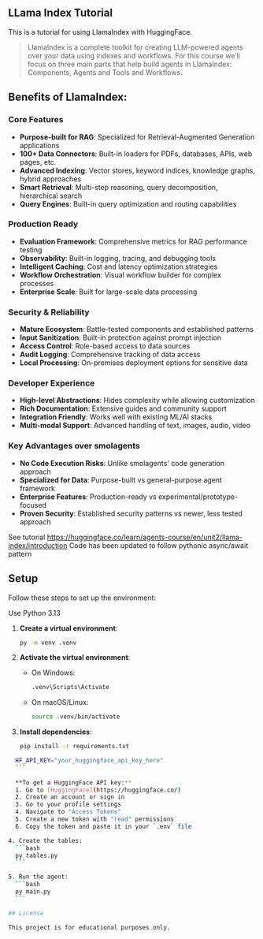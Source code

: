 ## LLama Index Tutorial

This is a tutorial for using LlamaIndex with HuggingFace.

>LlamaIndex is a complete toolkit for creating LLM-powered agents over your data using indexes and workflows. For this course we’ll focus on three main parts that help build agents in LlamaIndex: Components, Agents and Tools and Workflows.

## Benefits of LlamaIndex:

### **Core Features**
- **Purpose-built for RAG**: Specialized for Retrieval-Augmented Generation applications
- **100+ Data Connectors**: Built-in loaders for PDFs, databases, APIs, web pages, etc.
- **Advanced Indexing**: Vector stores, keyword indices, knowledge graphs, hybrid approaches
- **Smart Retrieval**: Multi-step reasoning, query decomposition, hierarchical search
- **Query Engines**: Built-in query optimization and routing capabilities

### **Production Ready**
- **Evaluation Framework**: Comprehensive metrics for RAG performance testing
- **Observability**: Built-in logging, tracing, and debugging tools
- **Intelligent Caching**: Cost and latency optimization strategies
- **Workflow Orchestration**: Visual workflow builder for complex processes
- **Enterprise Scale**: Built for large-scale data processing

### **Security & Reliability**
- **Mature Ecosystem**: Battle-tested components and established patterns
- **Input Sanitization**: Built-in protection against prompt injection
- **Access Control**: Role-based access to data sources
- **Audit Logging**: Comprehensive tracking of data access
- **Local Processing**: On-premises deployment options for sensitive data

### **Developer Experience**
- **High-level Abstractions**: Hides complexity while allowing customization
- **Rich Documentation**: Extensive guides and community support
- **Integration Friendly**: Works well with existing ML/AI stacks
- **Multi-modal Support**: Advanced handling of text, images, audio, video

### **Key Advantages over smolagents**
- **No Code Execution Risks**: Unlike smolagents' code generation approach
- **Specialized for Data**: Purpose-built vs general-purpose agent framework
- **Enterprise Features**: Production-ready vs experimental/prototype-focused
- **Proven Security**: Established security patterns vs newer, less tested approach

See tutorial https://huggingface.co/learn/agents-course/en/unit2/llama-index/introduction
Code has been updated to follow pythonic async/await pattern

## Setup

Follow these steps to set up the environment:

Use Python 3.13

1. **Create a virtual environment**:
    ```bash
    py -m venv .venv
    ```

2. **Activate the virtual environment**:
    - On Windows:
      ```bash
      .venv\Scripts\Activate
      ```
    - On macOS/Linux:
      ```bash
      source .venv/bin/activate
      ```

3. **Install dependencies**:
    ```bash
    pip install -r requirements.txt    
    ```

  ```bash
    HF_API_KEY="your_huggingface_api_key_here"
    ```
    
    **To get a HuggingFace API key:**
    1. Go to [HuggingFace](https://huggingface.co/)
    2. Create an account or sign in
    3. Go to your profile settings
    4. Navigate to "Access Tokens"
    5. Create a new token with "read" permissions
    6. Copy the token and paste it in your `.env` file

4. Create the tables:
    ```bash
    py tables.py
    ```

5. Run the agent:
    ```bash
    py main.py
    ```
  
## License

This project is for educational purposes only.
